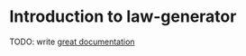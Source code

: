 # Introduction to law-generator

TODO: write [great documentation](http://jacobian.org/writing/what-to-write/)

